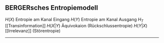 ## BERGERsches Entropiemodell

$H(X)$ Entropie am Kanal Eingang
$H(Y)$ Entropie am Kanal Ausgang
$H_{T}$ [[Transinformation]]
$H(X|Y)$ Äquivokaion (Rückschlussentropie)
$H(Y|X)$ [[Irrelevanz]] (Störentropie)

---

